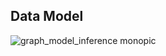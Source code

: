 ## Data Model

![graph_model_inference monopic](https://user-images.githubusercontent.com/1651790/180637340-5e88c035-52c0-4b65-ba7d-359a1d8bb7d4.svg)
